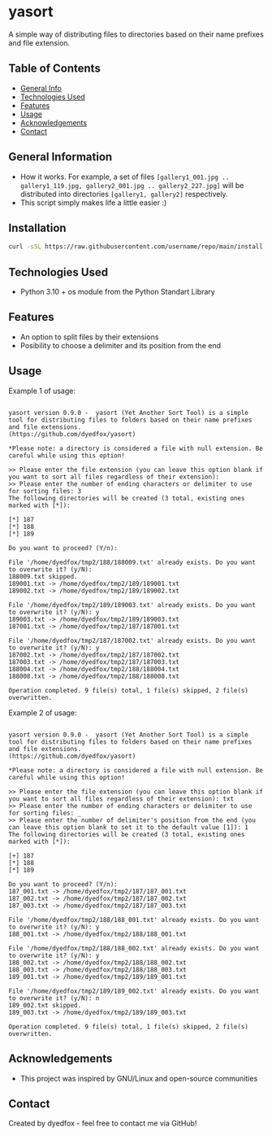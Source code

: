# yasort
A simple way of distributing files to directories based on their name prefixes and file extension.

## Table of Contents
* [General Info](#general-information)
* [Technologies Used](#technologies-used)
* [Features](#features)
* [Usage](#usage)
* [Acknowledgements](#acknowledgements)
* [Contact](#contact)

## General Information
- How it works. For example, a set of files `[gallery1_001.jpg .. gallery1_119.jpg, gallery2_001.jpg .. gallery2_227.jpg]` 
will be distributed into directories `[gallery1, gallery2]` respectively.
- This script simply makes life a little easier :)

## Installation

```bash
curl -sSL https://raw.githubusercontent.com/username/repo/main/install.sh | bash
```

## Technologies Used
- Python 3.10 + os module from the Python Standart Library

## Features
- An option to split files by their extensions
- Posibility to choose a delimiter and its position from the end

## Usage

Example 1 of usage:

```dyedfox@my-pc:~/dir$ yasort

yasort version 0.9.0 -  yasort (Yet Another Sort Tool) is a simple tool for distributing files to folders based on their name prefixes and file extensions.
(https://github.com/dyedfox/yasort)

*Please note: a directory is considered a file with null extension. Be careful while using this option!
    
>> Please enter the file extension (you can leave this option blank if you want to sort all files regardless of their extension): 
>> Please enter the number of ending characters or delimiter to use for sorting files: 3
The following directories will be created (3 total, existing ones marked with [*]):

[*] 187
[*] 188
[*] 189

Do you want to proceed? (Y/n): 

File '/home/dyedfox/tmp2/188/188009.txt' already exists. Do you want to overwrite it? (y/N): 
188009.txt skipped.
189001.txt -> /home/dyedfox/tmp2/189/189001.txt
189002.txt -> /home/dyedfox/tmp2/189/189002.txt

File '/home/dyedfox/tmp2/189/189003.txt' already exists. Do you want to overwrite it? (y/N): y
189003.txt -> /home/dyedfox/tmp2/189/189003.txt
187001.txt -> /home/dyedfox/tmp2/187/187001.txt

File '/home/dyedfox/tmp2/187/187002.txt' already exists. Do you want to overwrite it? (y/N): y
187002.txt -> /home/dyedfox/tmp2/187/187002.txt
187003.txt -> /home/dyedfox/tmp2/187/187003.txt
188004.txt -> /home/dyedfox/tmp2/188/188004.txt
188008.txt -> /home/dyedfox/tmp2/188/188008.txt

Operation completed. 9 file(s) total, 1 file(s) skipped, 2 file(s) overwritten.

```

Example 2 of usage:

```dyedfox@my-pc:~/dir$ yasort

yasort version 0.9.0 -  yasort (Yet Another Sort Tool) is a simple tool for distributing files to folders based on their name prefixes and file extensions.
(https://github.com/dyedfox/yasort)

*Please note: a directory is considered a file with null extension. Be careful while using this option!
    
>> Please enter the file extension (you can leave this option blank if you want to sort all files regardless of their extension): txt
>> Please enter the number of ending characters or delimiter to use for sorting files: _
>> Please enter the number of delimiter's position from the end (you can leave this option blank to set it to the default value [1]): 1
The following directories will be created (3 total, existing ones marked with [*]):

[+] 187
[*] 188
[*] 189

Do you want to proceed? (Y/n): 
187_001.txt -> /home/dyedfox/tmp2/187/187_001.txt
187_002.txt -> /home/dyedfox/tmp2/187/187_002.txt
187_003.txt -> /home/dyedfox/tmp2/187/187_003.txt

File '/home/dyedfox/tmp2/188/188_001.txt' already exists. Do you want to overwrite it? (y/N): y
188_001.txt -> /home/dyedfox/tmp2/188/188_001.txt

File '/home/dyedfox/tmp2/188/188_002.txt' already exists. Do you want to overwrite it? (y/N): y
188_002.txt -> /home/dyedfox/tmp2/188/188_002.txt
188_003.txt -> /home/dyedfox/tmp2/188/188_003.txt
189_001.txt -> /home/dyedfox/tmp2/189/189_001.txt

File '/home/dyedfox/tmp2/189/189_002.txt' already exists. Do you want to overwrite it? (y/N): n
189_002.txt skipped.
189_003.txt -> /home/dyedfox/tmp2/189/189_003.txt

Operation completed. 9 file(s) total, 1 file(s) skipped, 2 file(s) overwritten.

```

## Acknowledgements
- This project was inspired by GNU/Linux and open-source communities

## Contact
Created by dyedfox - feel free to contact me via GitHub!